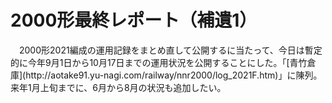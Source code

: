# 2000形最終レポート（補遺1）

<div class="section">　2000形2021編成の運用記録をまとめ直して公開するに当たって、今日は暫定的に今年9月1日から10月17日までの運用状況を公開することにした。「[青竹倉庫](http://aotake91.yu-nagi.com/railway/nnr2000/log_2021F.htm)」に陳列。来年1月上旬までに、6月から8月の状況も追加したい。</div>